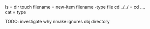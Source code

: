 ls = dir
touch filename = new-item filename -type file
cd ../../ = cd ..\..\
cat = type


TODO:
investigate why nmake ignores obj directory